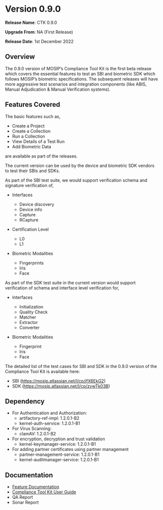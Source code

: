 # Version 0.9.0

**Release Name**: CTK 0.9.0

**Upgrade From**: NA (First Release)

**Release Date**: 1st December 2022

## Overview

The 0.9.0 version of MOSIP’s Compliance Tool Kit is the first beta release which covers the essential features to test an SBI and biometric SDK which follows MOSIP’s biometric specifications. The subsequent releases will have more aggressive test scenarios and integration components (like ABIS, Manual Adjudication & Manual Verification systems).

## Features Covered

The basic features such as,

* Create a Project
* Create a Collection
* Run a Collection
* View Details of a Test Run
* Add Biometric Data

are available as part of the releases.

The current version can be used by the device and biometric SDK vendors to test their SBIs and SDKs.

As part of the SBI test suite, we would support verification schema and signature verification of,
* Interfaces
    * Device discovery
    * Device info
    * Capture
    * RCapture
    
* Certification Level
    * L0
    * L1
    
* Biometric Modalities
    * Fingerprints
    * Iris
    * Face

As part of the SDK test suite in the current version would support verification of schema and interface level verification for,

* Interfaces
    * Initialization
    * Quality Check
    * Matcher
    * Extractor
    * Converter
    
* Biometric Modalities
    * Fingerprint
    * Iris
    * Face
    
The detailed list of the test cases for SBI and SDK in the 0.9.0 version of the Compliance Tool Kit  is available here:

* SBI (https://mosip.atlassian.net/l/cp/jfX6EkG2)
* SDK (https://mosip.atlassian.net/l/cp/zvwTk03B)

## Dependency

* For Authentication and Authorization:
    * artifactory-ref-impl: 1.2.0.1-B2
    * kernel-auth-service: 1.2.0.1-B1
* For Virus Scanning:
    * clamAV: 1.2.0.1-B2
* For encryption, decryption and trust validation
    * kernel-keymanager-service: 1.2.0.1-B1
* For adding partner certificates using partner management
    * partner-management-service: 1.2.0.1-B1
    * kernel-auditmanager-service: 1.2.0.1-B1

## Documentation

* [Feature Documentation](https://docs.mosip.io/1.2.0/modules/compliance-tool-kit)
* [Compliance Tool Kit User Guide](https://docs.mosip.io/1.2.0/modules/compliance-tool-kit/ctk-user-guide)
* QA Report
* Sonar Report
